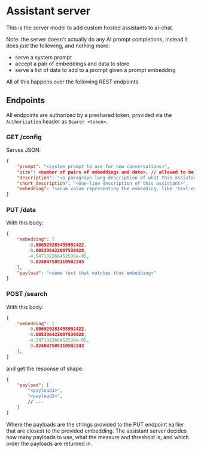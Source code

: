 # Assistant server

This is the server model to add custom hosted assistants to ai-chat.

Note: the server doesn't actually do any AI prompt completions, instead it does *just* the following, and nothing more:

- serve a system prompt
- accept a pair of embeddings and data to store
- serve a list of data to add to a prompt given a prompt embedding

All of this happens over the following REST endpoints.

## Endpoints

All endpoints are authorized by a preshared token, provided via the `Authorization` header as `Bearer <token>`.

### GET /config

Serves JSON:

```json
{
    "prompt": "<system prompt to use for new conversations>",
    "size": <number of pairs of embeddings and data>, // allowed to be outdated / estimate
    "description": "<a paragraph long description of what this assistant is meant for>",
    "short_description": "<one-line description of this assistant>",
    "embedding": "<enum value representing the embedding, like 'text-embedding-3-small'>"
}
```

### PUT /data

With this body:

```json
{
    "embedding": [
        -0.006929283495992422,
        -0.005336422007530928,
        -4.547132266452536e-05,
        -0.024047505110502243
    ],
    "payload": "<some text that matches that embedding>"
}
```

### POST /search

With this body:

```json
{
    "embedding": [
        -0.006929283495992422,
        -0.005336422007530928,
        -4.547132266452536e-05,
        -0.024047505110502243
    ],
}
```

and get the response of shape:

```json
{
    "payload": [
        "<payload1>",
        "<payload2>",
        // ...
    ]
}
```

Where the payloads are the strings provided to the PUT endpoint earlier that are closest to the provided embedding.
The assistant server decides how many payloads to use, what the measure and threshold is, and which order the payloads are returned in.
